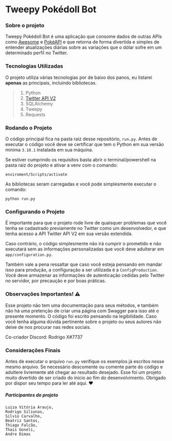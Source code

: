 # Tweepy Pokédoll Bot

### Sobre o projeto

Tweepy Pokédoll Bot é uma aplicação que consome dados de outras APIs como [Awesome](https://docs.awesomeapi.com.br/api-de-moedas) e [PokéAPI](https://pokeapi.co/) e que retorna de forma divertida e simples de entender atualizações diárias sobre as variações que o dólar sofre em um determinado perfil no Twitter.

### Tecnologias Utilizadas

O projeto utiliza várias tecnologias por de baixo dos panos, eu listarei **apenas** as principais, incluindo bibliotecas.

> 1. Python
> 2. [Twitter API V2](developer.twitter.com/)
> 3. SQLAlchemy
> 4. Tweepy
> 5. Requests

### Rodando o Projeto

O código principal fica na pasta raiz desse repositório, `run.py`. Antes de executar o código você deve se certificar que tem o Python em sua versão minima `3.10.1` instalada em sua máquina.

Se estiver cumprindo os requisitos basta abrir o terminal/powershell na pasta raiz do projeto e ativar a venv com o comando:

    enviroment/Scripts/activate

As bibliotecas seram carregadas e você pode simplesmente executar o comando:

    python run.py

### Configurando o Projeto

É importante para que o projeto rode livre de quaisquer problemas que você tenha se cadastrado previamente no Twitter como um desenvolvedor, e que tenha acesso a API Twitter API V2 em sua versão extendida.

Caso contrário, o código simplesmente não irá cumprir o prometido e não executará sem as informações personalizadas que você deve adulterar em `app/configuration.py`.

Também vale a pena ressaltar que caso você esteja pensando em mandar isso para produção, a configuração a ser utilizada é a `ConfigProduction`. Você deve armazenar as informações de autenticação cedidas pelo Twitter no servidor, por precaução e por boas práticas.

### Observações Importantes! ⚠️

Esse projeto não tem uma documentação para seus métodos, e também não há uma pretenção de criar uma página com Swagger para isso até o presente momento. O código foi escrito pensando na legibilidade. Caso você tenha alguma dúvida pertinente sobre o projeto ou seus autores não deixe de nos procurar nas redes sociais.

Co-criador Discord: Rodrigo X#7737

### Considerações Finais

Antes de executar o arquivo `run.py` verifique os exemplos já escritos nesse mesmo arquivo. Se necessário descomente ou comente parte do código e adultere livremente até chegar ao resultado desejado. Esse foi um projeto muito divertido de ser criado do início ao fim do desenvolvimento. Obrigado por dispor seu tempo para ler até aqui. ❤


##### Participantes do projeto

    Luiza Vitória Araujo,
    Rodrigo Siliunas,
    Silvio Carvalho,
    Beatriz Santos,
    Thiago Falcão,
    Thais Goneli,
    Andre Dimas